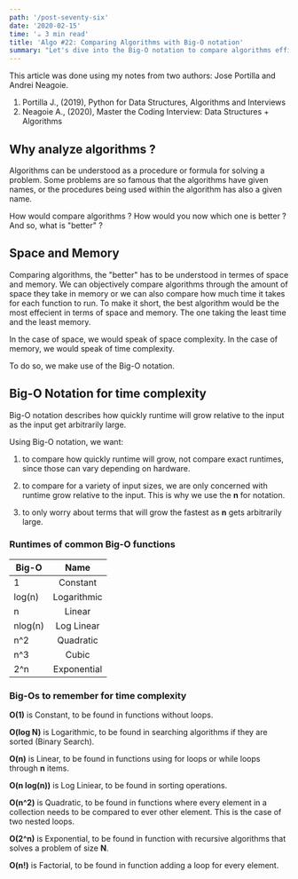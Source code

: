 ```yaml
---
path: '/post-seventy-six'
date: '2020-02-15'
time: '☕️ 3 min read'
title: 'Algo #22: Comparing Algorithms with Big-O notation'
summary: "Let's dive into the Big-O notation to compare algorithms efficiency with Jose Portilla and Andrei Neagoie"
---
```


This article was done using my notes from two authors: Jose Portilla and Andrei Neagoie.

1. Portilla J., (2019), Python for Data Structures, Algorithms and Interviews
2. Neagoie  A., (2020), Master the Coding Interview: Data Structures + Algorithms

## Why analyze algorithms ?

Algorithms can be understood as a procedure or formula for solving a problem. Some problems are so famous that the algorithms have given names, or the procedures being used within the algorithm has also a given name.

How would compare algorithms ? How would you now which one is better ? And so, what is "better" ?

## Space and Memory

Comparing algorithms, the "better" has to be understood in termes of space and memory. We can objectively compare algorithms through the amount of space they take in memory or we can also compare how much time it takes for each function to run. To make it short, the best algorithm would be the most effecient in terms of space and memory. The one taking the least time and the least memory.

In the case of space, we would speak of space complexity. In the case of memory, we would speak of time complexity.

To do so, we make use of the Big-O notation.

## Big-O Notation for time complexity

Big-O notation describes how quickly runtime will grow relative to the input as the input get arbitrarily large. 

Using Big-O notation, we want:

1. to compare how quickly runtime will grow, not compare exact runtimes, since those can vary depending on hardware.

2. to compare for a variety of input sizes, we are only concerned with runtime grow relative to the input. This is why we use the **n** for notation.

3. to only worry about terms that will grow the fastest as **n** gets arbitrarily large.

### Runtimes of common Big-O functions

| Big-O         | Name          |
| ------------- |:-------------:|
| 1             | Constant      |
| log(n)        | Logarithmic   |
| n             | Linear        |
| nlog(n)       | Log Linear    |
| n^2           | Quadratic     |
| n^3           | Cubic         |
| 2^n           | Exponential   |

### Big-Os to remember for time complexity

**O(1)** is Constant, to be found in functions without loops.

**O(log N)** is Logarithmic, to be found in searching algorithms if they are sorted (Binary Search).

**O(n)** is Linear, to be found in functions using for loops or while loops through **n** items.

**O(n log(n))** is Log Liniear, to be found in sorting operations.

**O(n^2)** is Quadratic, to be found in functions where every element in a collection needs to be compared to ever other element. This is the case of two nested loops.

**O(2^n)** is Exponential, to be found in function with recursive algorithms that solves a problem of size **N**.

**O(n!)** is Factorial, to be found in function adding a loop for every element. 
